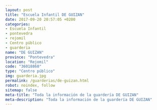 ```yaml
---
layout: post
title: "Escuela Infantil DE GUIZAN"
date: 2017-09-20 20:57:05 +0200
categories:
- Escuela Infantil
- pontevedra
- rejomil
- Centro público
- guarderia
name: "DE GUIZAN"
province: "Pontevedra"
location: "Rejomil"
code: "36018860"
type: "Centro público"
img: guarderia.jpg
permalink: /guarderias/de-guizan.html
robot: noindex, follow
sitemap: false
meta-title: "Toda la información de la guardería DE GUIZAN"
meta-description: "Toda la información de la guardería DE GUIZAN"
---
```

